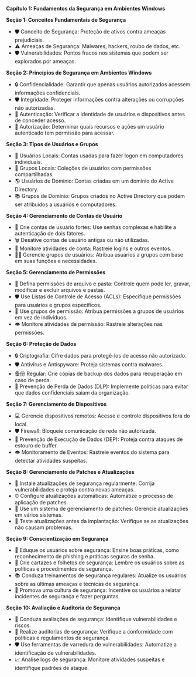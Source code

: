 **Capítulo 1: Fundamentos da Segurança em Ambientes Windows**

**Seção 1: Conceitos Fundamentais de Segurança**
- 🛡️ Conceito de Segurança: Proteção de ativos contra ameaças prejudiciais.
- ⚠️ Ameaças de Segurança: Malwares, hackers, roubo de dados, etc.
- 🛡️ Vulnerabilidades: Pontos fracos nos sistemas que podem ser explorados por ameaças.

**Seção 2: Princípios de Segurança em Ambientes Windows**
- 🔒 Confidencialidade: Garantir que apenas usuários autorizados acessem informações confidenciais.
- 🛡️ Integridade: Proteger informações contra alterações ou corrupções não autorizadas.
- 🔑 Autenticação: Verificar a identidade de usuários e dispositivos antes de conceder acesso.
- 🤝 Autorização: Determinar quais recursos e ações um usuário autenticado tem permissão para acessar.

**Seção 3: Tipos de Usuários e Grupos**
- 👤 Usuários Locais: Contas usadas para fazer logon em computadores individuais.
- 👥 Grupos Locais: Coleções de usuários com permissões compartilhadas.
- 🌎 Usuários de Domínio: Contas criadas em um domínio do Active Directory.
- 📚 Grupos de Domínio: Grupos criados no Active Directory que podem ser atribuídos a usuários e computadores.

**Seção 4: Gerenciamento de Contas de Usuário**
- 🔑 Crie contas de usuário fortes: Use senhas complexas e habilite a autenticação de dois fatores.
- 🗑️ Desative contas de usuário antigas ou não utilizadas.
- 👀 Monitore atividades de conta: Rastreie logins e outros eventos.
- 👨‍💼 Gerencie grupos de usuários: Atribua usuários a grupos com base em suas funções e necessidades.

**Seção 5: Gerenciamento de Permissões**
- 🔑 Defina permissões de arquivo e pasta: Controle quem pode ler, gravar, modificar e excluir arquivos e pastas.
- 🛡️ Use Listas de Controle de Acesso (ACLs): Especifique permissões para usuários e grupos específicos.
- 👥 Use grupos de permissão: Atribua permissões a grupos de usuários em vez de indivíduos.
- 👁️ Monitore atividades de permissão: Rastreie alterações nas permissões.

**Seção 6: Proteção de Dados**
- 🔒 Criptografia: Cifre dados para protegê-los de acesso não autorizado.
- 🛡️ Antivírus e Antispyware: Proteja sistemas contra malwares.
- 备份 Regular: Crie cópias de backup dos dados para recuperação em caso de perda.
- 🚫 Prevenção de Perda de Dados (DLP): Implemente políticas para evitar que dados confidenciais saiam da organização.

**Seção 7: Gerenciamento de Dispositivos**
- 💻 Gerencie dispositivos remotos: Acesse e controle dispositivos fora do local.
- 🛡️ Firewall: Bloqueie comunicação de rede não autorizada.
- 🚫 Prevenção de Execução de Dados (DEP): Proteja contra ataques de estouro de buffer.
- 👁️ Monitoramento de Eventos: Rastreie eventos do sistema para detectar atividades suspeitas.

**Seção 8: Gerenciamento de Patches e Atualizações**
- 🔧 Instale atualizações de segurança regularmente: Corrija vulnerabilidades e proteja contra novas ameaças.
- ⏰ Configure atualizações automáticas: Automatize o processo de aplicação de patches.
- 📡 Use um sistema de gerenciamento de patches: Gerencie atualizações em vários sistemas.
- 🧪 Teste atualizações antes da implantação: Verifique se as atualizações não causam problemas.

**Seção 9: Conscientização em Segurança**
- 🧠 Eduque os usuários sobre segurança: Ensine boas práticas, como reconhecimento de phishing e práticas seguras de senha.
- 📰 Crie cartazes e folhetos de segurança: Lembre os usuários sobre as políticas e procedimentos de segurança.
- 📚 Conduza treinamentos de segurança regulares: Atualize os usuários sobre as últimas ameaças e técnicas de segurança.
- 🤝 Promova uma cultura de segurança: Incentive os usuários a relatar incidentes de segurança e fazer perguntas.

**Seção 10: Avaliação e Auditoria de Segurança**
- 🔬 Conduza avaliações de segurança: Identifique vulnerabilidades e riscos.
- 📝 Realize auditorias de segurança: Verifique a conformidade com políticas e regulamentos de segurança.
- 🛡️ Use ferramentas de varredura de vulnerabilidades: Automatize a identificação de vulnerabilidades.
- 📈 Analise logs de segurança: Monitore atividades suspeitas e identifique padrões de ataque.